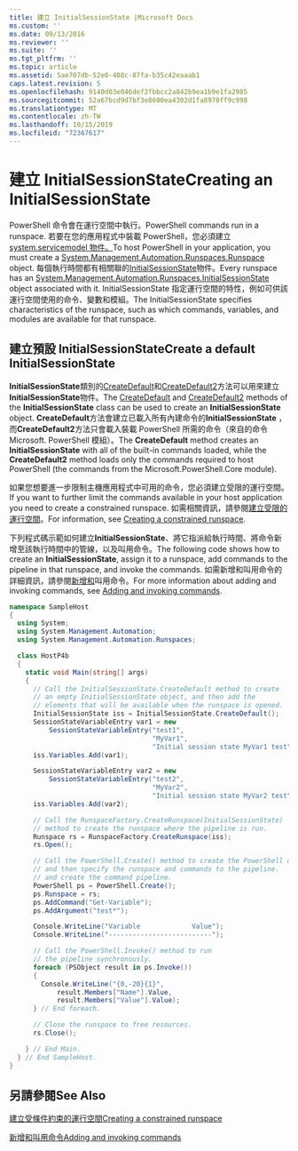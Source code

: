 ```yaml
---
title: 建立 InitialSessionState |Microsoft Docs
ms.custom: ''
ms.date: 09/13/2016
ms.reviewer: ''
ms.suite: ''
ms.tgt_pltfrm: ''
ms.topic: article
ms.assetid: 5ae707db-52e0-408c-87fa-b35c42eaaab1
caps.latest.revision: 5
ms.openlocfilehash: 9140d03e046def2fbbcc2a842b9ea1b9e1fa2985
ms.sourcegitcommit: 52a67bcd9d7bf3e8600ea4302d1fa8970ff9c998
ms.translationtype: MT
ms.contentlocale: zh-TW
ms.lasthandoff: 10/15/2019
ms.locfileid: "72367617"
---
```

# <a name="creating-an-initialsessionstate"></a><span data-ttu-id="3d637-102">建立 InitialSessionState</span><span class="sxs-lookup"><span data-stu-id="3d637-102">Creating an InitialSessionState</span></span>

<span data-ttu-id="3d637-103">PowerShell 命令會在運行空間中執行。</span><span class="sxs-lookup"><span data-stu-id="3d637-103">PowerShell commands run in a runspace.</span></span>
<span data-ttu-id="3d637-104">若要在您的應用程式中裝載 PowerShell，您必須建立[system.servicemodel 物件。](/dotnet/api/System.Management.Automation.Runspaces.Runspace)</span><span class="sxs-lookup"><span data-stu-id="3d637-104">To host PowerShell in your application, you must create a [System.Management.Automation.Runspaces.Runspace](/dotnet/api/System.Management.Automation.Runspaces.Runspace) object.</span></span>
<span data-ttu-id="3d637-105">每個執行時間都有相關聯的[InitialSessionState](/dotnet/api/System.Management.Automation.Runspaces.InitialSessionState)物件。</span><span class="sxs-lookup"><span data-stu-id="3d637-105">Every runspace has an [System.Management.Automation.Runspaces.InitialSessionState](/dotnet/api/System.Management.Automation.Runspaces.InitialSessionState) object associated with it.</span></span>
<span data-ttu-id="3d637-106">InitialSessionState 指定運行空間的特性，例如可供該運行空間使用的命令、變數和模組。</span><span class="sxs-lookup"><span data-stu-id="3d637-106">The InitialSessionState specifies characteristics of the runspace, such as which commands, variables, and modules are available for that runspace.</span></span>

## <a name="create-a-default-initialsessionstate"></a><span data-ttu-id="3d637-107">建立預設 InitialSessionState</span><span class="sxs-lookup"><span data-stu-id="3d637-107">Create a default InitialSessionState</span></span>

<span data-ttu-id="3d637-108">**InitialSessionState**類別的[CreateDefault](/dotnet/api/System.Management.Automation.Runspaces.InitialSessionState.CreateDefault)和[CreateDefault2](/dotnet/api/System.Management.Automation.Runspaces.InitialSessionState.CreateDefault2)方法可以用來建立**InitialSessionState**物件。</span><span class="sxs-lookup"><span data-stu-id="3d637-108">The [CreateDefault](/dotnet/api/System.Management.Automation.Runspaces.InitialSessionState.CreateDefault) and [CreateDefault2](/dotnet/api/System.Management.Automation.Runspaces.InitialSessionState.CreateDefault2) methods of the **InitialSessionState** class can be used to create an **InitialSessionState** object.</span></span>
<span data-ttu-id="3d637-109">**CreateDefault**方法會建立已載入所有內建命令的**InitialSessionState** ，而**CreateDefault2**方法只會載入裝載 PowerShell 所需的命令（來自的命令Microsoft. PowerShell 模組）。</span><span class="sxs-lookup"><span data-stu-id="3d637-109">The **CreateDefault** method creates an **InitialSessionState** with all of the built-in commands loaded, while the **CreateDefault2** method loads only the commands required to host PowerShell (the commands from the Microsoft.PowerShell.Core module).</span></span>

<span data-ttu-id="3d637-110">如果您想要進一步限制主機應用程式中可用的命令，您必須建立受限的運行空間。</span><span class="sxs-lookup"><span data-stu-id="3d637-110">If you want to further limit the commands available in your host application you need to create a constrained runspace.</span></span>
<span data-ttu-id="3d637-111">如需相關資訊，請參閱[建立受限的運行空間](creating-a-constrained-runspace.md)。</span><span class="sxs-lookup"><span data-stu-id="3d637-111">For information, see [Creating a constrained runspace](creating-a-constrained-runspace.md).</span></span>

<span data-ttu-id="3d637-112">下列程式碼示範如何建立**InitialSessionState**、將它指派給執行時間、將命令新增至該執行時間中的管線，以及叫用命令。</span><span class="sxs-lookup"><span data-stu-id="3d637-112">The following code shows how to create an **InitialSessionState**, assign it to a runspace, add commands to the pipeline in that runspace, and invoke the commands.</span></span>
<span data-ttu-id="3d637-113">如需新增和叫用命令的詳細資訊，請參閱[新增和](adding-and-invoking-commands.md)叫用命令。</span><span class="sxs-lookup"><span data-stu-id="3d637-113">For more information about adding and invoking commands, see [Adding and invoking commands](adding-and-invoking-commands.md).</span></span>

```csharp
namespace SampleHost
{
  using System;
  using System.Management.Automation;
  using System.Management.Automation.Runspaces;

  class HostP4b
  {
    static void Main(string[] args)
    {
      // Call the InitialSessionState.CreateDefault method to create
      // an empty InitialSessionState object, and then add the
      // elements that will be available when the runspace is opened.
      InitialSessionState iss = InitialSessionState.CreateDefault();
      SessionStateVariableEntry var1 = new
          SessionStateVariableEntry("test1",
                                    "MyVar1",
                                    "Initial session state MyVar1 test");
      iss.Variables.Add(var1);

      SessionStateVariableEntry var2 = new
          SessionStateVariableEntry("test2",
                                    "MyVar2",
                                    "Initial session state MyVar2 test");
      iss.Variables.Add(var2);

      // Call the RunspaceFactory.CreateRunspace(InitialSessionState)
      // method to create the runspace where the pipeline is run.
      Runspace rs = RunspaceFactory.CreateRunspace(iss);
      rs.Open();

      // Call the PowerShell.Create() method to create the PowerShell object,
      // and then specify the runspace and commands to the pipeline.
      // and create the command pipeline.
      PowerShell ps = PowerShell.Create();
      ps.Runspace = rs;
      ps.AddCommand("Get-Variable");
      ps.AddArgument("test*");

      Console.WriteLine("Variable             Value");
      Console.WriteLine("--------------------------");

      // Call the PowerShell.Invoke() method to run
      // the pipeline synchronously.
      foreach (PSObject result in ps.Invoke())
      {
        Console.WriteLine("{0,-20}{1}",
            result.Members["Name"].Value,
            result.Members["Value"].Value);
      } // End foreach.

      // Close the runspace to free resources.
      rs.Close();

    } // End Main.
  } // End SampleHost.
}
```

## <a name="see-also"></a><span data-ttu-id="3d637-114">另請參閱</span><span class="sxs-lookup"><span data-stu-id="3d637-114">See Also</span></span>

[<span data-ttu-id="3d637-115">建立受條件約束的運行空間</span><span class="sxs-lookup"><span data-stu-id="3d637-115">Creating a constrained runspace</span></span>](creating-a-constrained-runspace.md)

[<span data-ttu-id="3d637-116">新增和叫用命令</span><span class="sxs-lookup"><span data-stu-id="3d637-116">Adding and invoking commands</span></span>](adding-and-invoking-commands.md)
